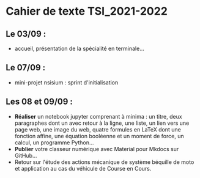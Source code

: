 # Cahier de texte TSI_2021-2022

## Le 03/09 :
- accueil, présentation de la spécialité en terminale...

## Le 07/09 :
- mini-projet nsisium : sprint d'initialisation

## Les 08 et 09/09 :
- **Réaliser** un notebook jupyter comprenant à minima : un titre, deux paragraphes dont un avec retour à la ligne, une liste, un lien vers une page web, une image du web, quatre formules en LaTeX dont une fonction affine, une équation booléenne et un moment de force, un calcul, un programme Python...
- **Publier** votre classeur numérique avec Material pour Mkdocs sur GitHub...
- Retour sur l'étude des actions mécanique de système béquille de moto et application au cas du véhicule de Course en Cours.


